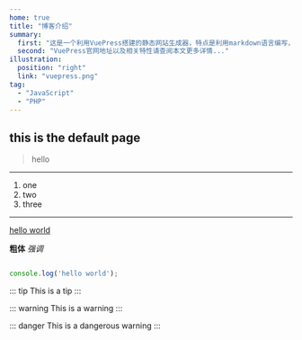 ```yaml
---
home: true
title: "博客介绍"
summary: 
  first: "这是一个利用VuePress搭建的静态网站生成器，特点是利用markdown语言编写，由vue负责渲染，同时可以自己用vue编写各种插件，丰富博客内容，可定制，个性化，充分呈现博客的精彩内容。"
  second: "VuePress官网地址以及相关特性请查阅本文更多详情..."
illustration: 
  position: "right"
  link: "vuepress.png"
tag: 
  - "JavaScript"
  - "PHP"
---
```

## this is the default page

> hello
---
1. one
1. two
1. three
***

[hello world](http://baidu.com)

**粗体**
_强调_
``` js

console.log('hello world');

```
::: tip
This is a tip
:::

::: warning
This is a warning
:::

::: danger
This is a dangerous warning
:::
